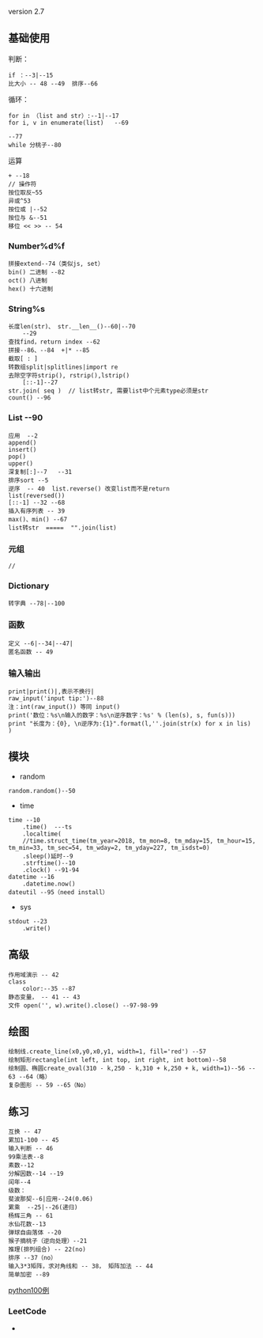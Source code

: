 version 2.7

## 基础使用

判断：

	if ：--3|--15
	比大小 -- 48 --49	排序--66

循环： 

	for in （list and str）:--1|--17
	for i, v in enumerate(list)   --69
	
	--77
	while 分桃子--80

运算

	+ --18
	// 操作符
	按位取反~55
	异或^53
	按位或 |--52
	按位与 &--51 
	移位 << >> -- 54

### Number%d%f

	拼接extend--74（类似js, set）
	bin() 二进制 --82
	oct() 八进制
	hex() 十六进制

### String%s

	长度len(str)、 str.__len__()--60|--70
		--29
	查找find，return index --62 
	拼接--86、--84  +|* --85
	截取[ : ]
	转数组split|splitlines|import re
	去除空字符strip(), rstrip(),lstrip()
		[::-1]--27
	str.join( seq )  // list转str, 需要list中个元素type必须是str
	count() --96

### List --90

	应用  --2
	append()
	insert()
	pop()
	upper()
	深复制[:]--7	--31
	排序sort --5	
	逆序 	-- 40  list.reverse() 改变list而不是return  
	list(reversed())
	[::-1] --32 --68
	插入有序列表 -- 39
	max()、min() --67
	list转str  =====  "".join(list)

### 元组

	//

### Dictionary


	转字典 --78|--100

### 函数 

	定义 --6|--34|--47|
	匿名函数 -- 49

### 输入输出

	print|print()|,表示不换行|
	raw_input('input tip:')--88	
	注：int(raw_input()) 等同 input()
	print('数位：%s\n输入的数字：%s\n逆序数字：%s' % (len(s), s, fun(s)))
	print "长度为：{0}, \n逆序为:{1}".format(l,''.join(str(x) for x in lis) )

## 模块

- random 
```
random.random()--50
```

- time

```
time --10
	.time()  ---ts
	.localtime(
	//time.struct_time(tm_year=2018, tm_mon=8, tm_mday=15, tm_hour=15, tm_min=33, tm_sec=54, tm_wday=2, tm_yday=227, tm_isdst=0)
	.sleep()延时--9
	.strftime()--10
	.clock() --91-94
datetime --16
	.datetime.now()
dateutil --95（need install）
```
- sys

```
stdout --23
	.write()
```

## 高级

	作用域演示 -- 42
	class
		color:--35 --87
	静态变量， -- 41 -- 43
	文件 open('', w).write().close() --97-98-99


## 绘图

	绘制线.create_line(x0,y0,x0,y1, width=1, fill='red') --57
	绘制矩形rectangle(int left, int top, int right, int bottom)--58 
	绘制圆、椭圆create_oval(310 - k,250 - k,310 + k,250 + k, width=1)--56 -- 63 --64（略）
	复杂图形 -- 59 --65（No）



## 练习

	互换 -- 47
	累加1-100 -- 45
	输入判断 -- 46
	99乘法表--8
	素数--12
	分解因数--14 --19
	闰年--4
	级数：
	斐波那契--6|应用--24(0.06)
	累乘	--25|--26(递归)
	杨辉三角 -- 61
	水仙花数--13
	弹球自由落体 --20
	猴子摘桃子（逆向处理）--21
	推理(排列组合) -- 22(no)
	排序 --37（no）
	输入3*3矩阵，求对角线和 -- 38， 矩阵加法 -- 44
	简单加密 --89

[python100例](http://www.runoob.com/python/python-100-examples.html)

### LeetCode
- 